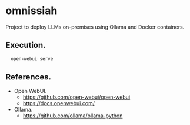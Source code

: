 # omnissiah
Project to deploy LLMs on-premises using Ollama and Docker containers.

## Execution.
```bash
  open-webui serve
```

## References.
- Open WebUI.
  - https://github.com/open-webui/open-webui
  - https://docs.openwebui.com/
- Ollama.
  - https://github.com/ollama/ollama-python
